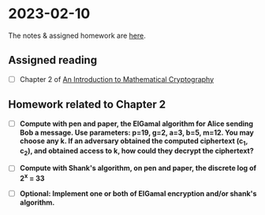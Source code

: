 # 2023-02-10
The notes & assigned homework are [here](https://uncloak.org/courses/rust+cryptography+engineering/course-2023-02-10+Session+11+Notes).

## Assigned reading

* [ ] Chapter 2 of [An Introduction to Mathematical Cryptography](https://www.amazon.com/Introduction-Mathematical-Cryptography-Undergraduate-Mathematics/dp/1441926747)

## Homework related to Chapter 2

* [ ] **Compute with pen and paper, the ElGamal algorithm for Alice sending Bob a message. Use parameters: p=19, g=2, a=3, b=5, m=12. You may choose any k. If an adversary obtained the computed ciphertext (c<sub>1</sub>, c<sub>2</sub>), and obtained access to k, how could they decrypt the ciphertext?**

* [ ] **Compute with Shank's algorithm, on pen and paper, the discrete log of 2<sup>x</sup> = 33**

* [ ] **Optional: Implement one or both of ElGamal encryption and/or shank's algorithm.**
